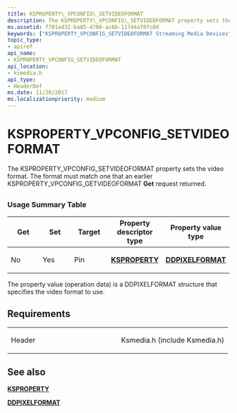 ```yaml
---
title: KSPROPERTY\_VPCONFIG\_SETVIDEOFORMAT
description: The KSPROPERTY\_VPCONFIG\_SETVIDEOFORMAT property sets the video format. The format must match one that an earlier KSPROPERTY\_VPCONFIG\_GETVIDEOFORMAT Get request returned.
ms.assetid: f701ad32-ba85-4766-ac6b-11744af8fc0d
keywords: ["KSPROPERTY_VPCONFIG_SETVIDEOFORMAT Streaming Media Devices"]
topic_type:
- apiref
api_name:
- KSPROPERTY_VPCONFIG_SETVIDEOFORMAT
api_location:
- ksmedia.h
api_type:
- HeaderDef
ms.date: 11/28/2017
ms.localizationpriority: medium
---
```


# KSPROPERTY\_VPCONFIG\_SETVIDEOFORMAT


The KSPROPERTY\_VPCONFIG\_SETVIDEOFORMAT property sets the video format. The format must match one that an earlier KSPROPERTY\_VPCONFIG\_GETVIDEOFORMAT **Get** request returned.

## <span id="ddk_ksproperty_vpconfig_setvideoformat_ks"></span><span id="DDK_KSPROPERTY_VPCONFIG_SETVIDEOFORMAT_KS"></span>


### Usage Summary Table

<table>
<colgroup>
<col width="20%" />
<col width="20%" />
<col width="20%" />
<col width="20%" />
<col width="20%" />
</colgroup>
<thead>
<tr class="header">
<th>Get</th>
<th>Set</th>
<th>Target</th>
<th>Property descriptor type</th>
<th>Property value type</th>
</tr>
</thead>
<tbody>
<tr class="odd">
<td><p>No</p></td>
<td><p>Yes</p></td>
<td><p>Pin</p></td>
<td><p><a href="https://docs.microsoft.com/windows-hardware/drivers/ddi/ks/ns-ks-ksidentifier" data-raw-source="[&lt;strong&gt;KSPROPERTY&lt;/strong&gt;](https://docs.microsoft.com/windows-hardware/drivers/ddi/ks/ns-ks-ksidentifier)"><strong>KSPROPERTY</strong></a></p></td>
<td><p><a href="https://docs.microsoft.com/windows-hardware/drivers/ddi/ksmedia/ns-ksmedia-_ddpixelformat" data-raw-source="[&lt;strong&gt;DDPIXELFORMAT&lt;/strong&gt;](https://docs.microsoft.com/windows-hardware/drivers/ddi/ksmedia/ns-ksmedia-_ddpixelformat)"><strong>DDPIXELFORMAT</strong></a></p></td>
</tr>
</tbody>
</table>

 

The property value (operation data) is a DDPIXELFORMAT structure that specifies the video format to use.

Requirements
------------

<table>
<colgroup>
<col width="50%" />
<col width="50%" />
</colgroup>
<tbody>
<tr class="odd">
<td><p>Header</p></td>
<td>Ksmedia.h (include Ksmedia.h)</td>
</tr>
</tbody>
</table>

## See also


[**KSPROPERTY**](https://docs.microsoft.com/windows-hardware/drivers/ddi/ks/ns-ks-ksidentifier)

[**DDPIXELFORMAT**](https://docs.microsoft.com/windows-hardware/drivers/ddi/ksmedia/ns-ksmedia-_ddpixelformat)

 

 






